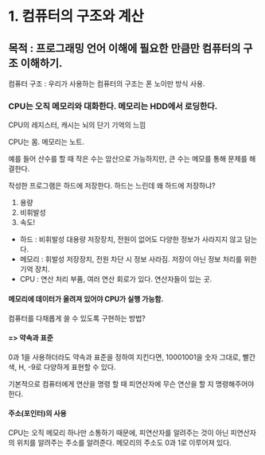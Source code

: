 # 1. 컴퓨터의 구조와 계산

## 목적 : 프로그래밍 언어 이해에 필요한 만큼만 컴퓨터의 구조 이해하기.

컴퓨터 구조 : 우리가 사용하는 컴퓨터의 구조는 폰 노이만 방식 사용.

### CPU는 오직 메모리와 대화한다. 메모리는 HDD에서 로딩한다.

CPU의 레지스터, 캐시는 뇌의 단기 기억의 느낌

CPU는 몸.
메모리는 노트.

예를 들어 산수를 할 때 작은 수는 암산으로 가능하지만, 큰 수는 메모를 통해 문제를 해결한다.

작성한 프로그램은 하드에 저장한다.
하드는 느린데 왜 하드에 저장하냐?
1. 용량
2. 비휘발성
3. 속도!

- 하드 : 비휘발성 대용량 저장장치, 전원이 없어도 다양한 정보가 사라지지 않고 담는다.
- 메모리 : 휘발성 저장장치, 전원 차단 시 정보 사라짐. 저장이 아닌 정보 처리를 위한 기억 장치.
- CPU : 연산 처리 부품, 여러 연산 회로가 있다. 연산자들이 있는 곳.

#### 메모리에 데이터가 올려져 있어야 CPU가 실행 가능함.

컴퓨터를 다채롭게 쓸 수 있도록 구현하는 방법?
#### => 약속과 표준

0과 1을 사용하더라도 약속과 표준을 정하여 지킨다면,
10001001을 숫자 그대로, 빨간색, H, -9로 다양하게 표현할 수 있다.

기본적으로 컴퓨터에게 연산을 명령 할 때 피연산자에 무슨 연산을 할 지 명령해주어야 한다.

#### 주소(포인터)의 사용
CPU는 오직 메모리 하나만 소통하기 때문에, 피연산자를 알려주는 것이 아닌 피연산자의 위치를 알려주는 주소를 알려준다.
메모리의 주소도 0과 1로 이루어져 있다.

